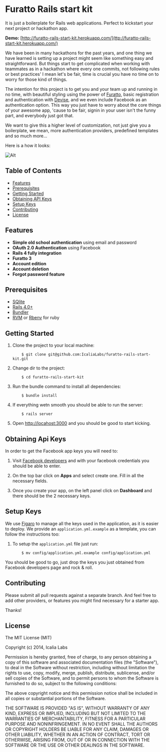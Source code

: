 # Furatto Rails start kit

It is just a boilerplate for Rails web applications. Perfect to kickstart your next project or hackathon app.

**Demo:** [http://furatto-rails-start-kit.herokuapp.com/](ttp://furatto-rails-start-kit.herokuapp.com/)

We have been in many hackathons for the past years, and one thing we have learned is setting up a project might seem like something easy and straightforward. But things start to get complicated when working with teammates as in a hackathon where every one commits, not following rules or best practices' I mean let's be fair, time is crucial you have no time on to worry for those kind of things.

The intention for this project is to get you and your team up and running in no time, with beautiful styling using the power of [Furatto](http://icalialabs.github.io/furatto/), basic registration and authentication with [Devise](https://github.com/plataformatec/devise), and we even include Facebook as an authentication option. This way you just have to worry about the core things of your awesome app, 'cause to be fair, signin in your user isn't the funny part, and everybody just got that.

We want to give this a higher level of customization, not just give you a boilerplate, we mean, more authentication providers, predefined templates and so much more...

Here is a how it looks:

![Alt](http://s30.postimg.org/794zi6hj5/Screen_Shot_2014_02_15_at_2_32_18_PM.png)

Table of Contents
-----------------
- [Features](#features)
- [Prerequisites](#prerequisites)
- [Getting Started](#getting-started)
- [Obtaining API Keys](#obtaining-api-keys)
- [Setup Keys](#setup-keys)
- [Contributing](#contributing)
- [License](#license)


Features
-----------------

- **Simple old school authentication** using email and password
- **OAuth 2.0 Authentication** using Facebook
- **Rails 4 fully integration**
- **Furatto 3**
- **Account edition**
- **Account deletion**
- **Forgot password feature**

Prerequisites
-----------------
 
 - [SQlite](http://www.sqlite.org/)
 - [Rails 4.0+](http://rubyonrails.org/)
 - [Bundler](http://bundler.io/)
 - [RVM](https://rvm.io/) or [Rbenv](https://github.com/sstephenson/rbenv) for ruby
 
Getting Started
-----------------

1. Clone the project to your local machine:

	```console
		$ git clone git@github.com:IcaliaLabs/furatto-rails-start-kit.git
	```

2. Change dir to the project:

	```console
		$ cd furatto-rails-start-kit
	```

3. Run the bundle command to install all dependencies:

	```console
		$ bundle install
	```
	
4. If everything wetn smooth you should be able to run the server:

	```console
		$ rails server
	```

5. Open <http://locahost:3000> and you should be good to start kicking.
 

Obtaining Api Keys
-----------------

In order to get the Facebook app keys you will need to:

1. Visit [Facebook developers](https://developers.facebook.com/) and with your facebook credentials you should be able to enter.

2. On the top bar click on **Apps** and select create one. Fill in all the necessary fields.

3. Once you create your app, on the left panel click on **Dashboard** and there should be the 2 necessary keys.


Setup Keys
-----------------

We use [Figaro](https://github.com/laserlemon/figaro) to manage all the keys used in the application, as it is easier to deploy. We provide an `application.yml.example` as a template, you can follow the instructions too:

1. To setup the `application.yml` file just run:

	```console
		$ mv config/application.yml.example config/application.yml
	```

You should be good to go, just drop the keys you just obtained from Facebook developers page and rock & roll.

Contributing
-----------------

Please submit all pull requests against a separate branch. And feel free to add other providers, or features you might find necessary for a starter app.

Thanks!


License
-----------------

The MIT License (MIT)

Copyright (c) 2014, Icalia Labs

Permission is hereby granted, free of charge, to any person obtaining a copy
of this software and associated documentation files (the "Software"), to deal
in the Software without restriction, including without limitation the rights
to use, copy, modify, merge, publish, distribute, sublicense, and/or sell
copies of the Software, and to permit persons to whom the Software is
furnished to do so, subject to the following conditions:

The above copyright notice and this permission notice shall be included in
all copies or substantial portions of the Software.

THE SOFTWARE IS PROVIDED "AS IS", WITHOUT WARRANTY OF ANY KIND, EXPRESS OR
IMPLIED, INCLUDING BUT NOT LIMITED TO THE WARRANTIES OF MERCHANTABILITY,
FITNESS FOR A PARTICULAR PURPOSE AND NONINFRINGEMENT. IN NO EVENT SHALL THE
AUTHORS OR COPYRIGHT HOLDERS BE LIABLE FOR ANY CLAIM, DAMAGES OR OTHER
LIABILITY, WHETHER IN AN ACTION OF CONTRACT, TORT OR OTHERWISE, ARISING FROM,
OUT OF OR IN CONNECTION WITH THE SOFTWARE OR THE USE OR OTHER DEALINGS IN
THE SOFTWARE.